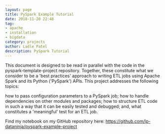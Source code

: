 ```yaml
---
layout: page
title: PySpark Example Tutorial
date: 2018-11-20 22:48
tag:
- apache
- installation
- bigdata
category: projects
author: Ladle Patel
description: PySpark Tutorial
---
```


This document is designed to be read in parallel with the code in the pyspark-template-project repository. Together, these constitute what we consider to be a 'best practices' approach to writing ETL jobs using Apache Spark and its Python ('PySpark') APIs. This project addresses the following topics:

how to pass configuration parameters to a PySpark job;
how to handle dependencies on other modules and packages;
how to structure ETL code in such a way that it can be easily tested and debugged; and,
what constitutes a 'meaningful' test for an ETL job.

Find my notebook on my GitHub repository here: <https://github.com/lp-dataninja/pyspark-example-project>
